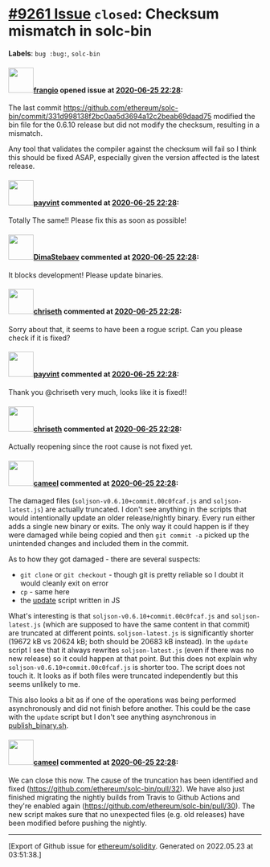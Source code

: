 # [\#9261 Issue](https://github.com/ethereum/solidity/issues/9261) `closed`: Checksum mismatch in solc-bin
**Labels**: `bug :bug:`, `solc-bin`


#### <img src="https://avatars.githubusercontent.com/u/481465?v=4" width="50">[frangio](https://github.com/frangio) opened issue at [2020-06-25 22:28](https://github.com/ethereum/solidity/issues/9261):

The last commit https://github.com/ethereum/solc-bin/commit/331d998138f2bc0aa5d3694a12c2beab69daad75 modified the bin file for the 0.6.10 release but did not modify the checksum, resulting in a mismatch.

Any tool that validates the compiler against the checksum will fail so I think this should be fixed ASAP, especially given the version affected is the latest release.

#### <img src="https://avatars.githubusercontent.com/u/15244661?u=3dbc96d40471f5cd1ab32afd154ca9f822fa1b0d&v=4" width="50">[payvint](https://github.com/payvint) commented at [2020-06-25 22:28](https://github.com/ethereum/solidity/issues/9261#issuecomment-649974350):

Totally The same!! Please fix this as soon as possible!

#### <img src="https://avatars.githubusercontent.com/u/1651343?v=4" width="50">[DimaStebaev](https://github.com/DimaStebaev) commented at [2020-06-25 22:28](https://github.com/ethereum/solidity/issues/9261#issuecomment-650035989):

It blocks development!
Please update binaries.

#### <img src="https://avatars.githubusercontent.com/u/9073706?v=4" width="50">[chriseth](https://github.com/chriseth) commented at [2020-06-25 22:28](https://github.com/ethereum/solidity/issues/9261#issuecomment-650142227):

Sorry about that, it seems to have been a rogue script. Can you please check if it is fixed?

#### <img src="https://avatars.githubusercontent.com/u/15244661?u=3dbc96d40471f5cd1ab32afd154ca9f822fa1b0d&v=4" width="50">[payvint](https://github.com/payvint) commented at [2020-06-25 22:28](https://github.com/ethereum/solidity/issues/9261#issuecomment-650146061):

Thank you @chriseth very much, looks like it is fixed!!

#### <img src="https://avatars.githubusercontent.com/u/9073706?v=4" width="50">[chriseth](https://github.com/chriseth) commented at [2020-06-25 22:28](https://github.com/ethereum/solidity/issues/9261#issuecomment-650148752):

Actually reopening since the root cause is not fixed yet.

#### <img src="https://avatars.githubusercontent.com/u/137030?v=4" width="50">[cameel](https://github.com/cameel) commented at [2020-06-25 22:28](https://github.com/ethereum/solidity/issues/9261#issuecomment-650235396):

The damaged files (`soljson-v0.6.10+commit.00c0fcaf.js` and `soljson-latest.js`) are actually truncated. I don't see anything in the scripts that would intentionally update an older release/nightly binary. Every run either adds a single new binary or exits. The only way it could happen is if they were damaged while being copied and then `git commit -a` picked up the unintended changes and included them in the commit.

As to how they got damaged - there are several suspects:
- `git clone` or `git checkout` - though git is pretty reliable so I doubt it would cleanly exit on error
- `cp` - same here
- the [update](https://github.com/ethereum/solc-bin/blob/gh-pages/update) script written in JS

What's interesting is that `soljson-v0.6.10+commit.00c0fcaf.js` and `soljson-latest.js` (which are supposed to have the same content in that commit) are truncated at different points. `soljson-latest.js` is significantly shorter (19672 kB vs 20624 kB; both should be 20683 kB instead). In the `update` script I see that it always rewrites `soljson-latest.js` (even if there was no new release) so it could happen at that point. But this does not explain why `soljson-v0.6.10+commit.00c0fcaf.js` is shorter too. The script does not touch it. It looks as if both files were truncated independently but this seems unlikely to me.

This also looks a bit as if one of the operations was being performed asynchronously and did not finish before another. This could be the case with the `update` script but I don't see anything asynchronous in [publish_binary.sh](https://github.com/ethereum/solidity/blob/develop/scripts/travis-emscripten/publish_binary.sh).

#### <img src="https://avatars.githubusercontent.com/u/137030?v=4" width="50">[cameel](https://github.com/cameel) commented at [2020-06-25 22:28](https://github.com/ethereum/solidity/issues/9261#issuecomment-663141748):

We can close this now. The cause of the truncation has been identified and fixed (https://github.com/ethereum/solc-bin/pull/32). We have also just finished migrating the nightly builds from Travis to Github Actions and they're enabled again (https://github.com/ethereum/solc-bin/pull/30). The new script makes sure that no unexpected files (e.g. old releases) have been modified before pushing the nightly.


-------------------------------------------------------------------------------



[Export of Github issue for [ethereum/solidity](https://github.com/ethereum/solidity). Generated on 2022.05.23 at 03:51:38.]
